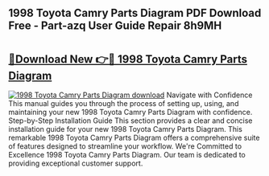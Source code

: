 ## 1998 Toyota Camry Parts Diagram PDF Download Free - Part-azq User Guide Repair 8h9MH

# <h2><a href="http://dflqty.blite.top/?on=1998+Toyota+Camry+Parts+Diagram">🔗Download New 👉🔴 1998 Toyota Camry Parts Diagram</a></h2>

[![1998 Toyota Camry Parts Diagram download](https://i.imgur.com/lujVjoI.png)](http://dflqty.blite.top/?on=1998+Toyota+Camry+Parts+Diagram)
Navigate with Confidence This manual guides you through the process of setting up, using, and maintaining your new 1998 Toyota Camry Parts Diagram with confidence. Step-by-Step Installation Guide This section provides a clear and concise installation guide for your new 1998 Toyota Camry Parts Diagram. This remarkable 1998 Toyota Camry Parts Diagram offers a comprehensive suite of features designed to streamline your workflow. We're Committed to Excellence 1998 Toyota Camry Parts Diagram. Our team is dedicated to providing exceptional customer support.
